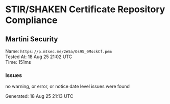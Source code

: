 # STIR/SHAKEN Certificate Repository Compliance

## Martini Security

Name: `https://p.mtsec.me/2e5a/Os9S_0MsckCf.pem`\
Tested At: 18 Aug 25 21:02 UTC\
Time: 151ms

### Issues

no warning, or error, or notice date level issues were found

Generated: 18 Aug 25 21:13 UTC